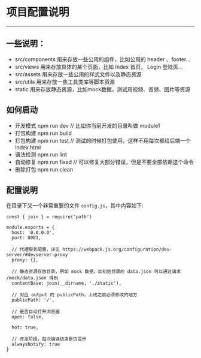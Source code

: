 # 项目配置说明

---

## 一些说明：

- src/components 用来存放一些公用的组件，比如公用的 header 、footer...
- src/views 用来存放具体的某个页面，比如 Index 首页， Login 登陆页...
- src/assets 用来存放一些公用的样式文件以及静态资源
- src/utils 用来存放一些工具类库等脚本资源
- static 用来存放静态资源，比如mock数据，测试用视频、音频、图片等资源


## 如何启动

- 开发模式 npm run dev // 比如你当前开发的目录叫做 module1
- 打包构建 npm run build
- 打包构建 npm run test  // 测试的时候打包使用，这样不用每次都给后端一个 index.html
- 语法检测 npm run lint
- 自动修复 npm run fixed // 可以修复大部分错误，但是不要全部依赖这个命令
- 删除打包 npm run clean


## 配置说明

在目录下又一个非常重要的文件 `config.js`，其中内容如下:

```
const { join } = require('path')

module.exports = {
  host: '0.0.0.0',
  port: 8081,

  // 代理服务配置，详见 https://webpack.js.org/configuration/dev-server/#devserver-proxy
  proxy: {},

  // 静态资源存放目录，例如 mock 数据，如初始目录的 data.json 可以通过请求 /mock/data.json 得到
  contentBase: join(__dirname, './static'),

  // 对应 output 的 publicPath，上线之前必须修改的地方
  publicPath: '/',

  // 是否自动打开浏览器
  open: false,

  hot: true,

  // 开发阶段，每次编译结束是否提示
  alwaysNotify: true
}
```
